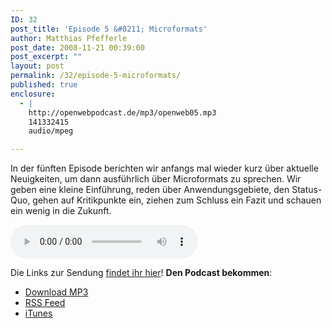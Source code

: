 ```yaml
---
ID: 32
post_title: 'Episode 5 &#8211; Microformats'
author: Matthias Pfefferle
post_date: 2008-11-21 00:39:00
post_excerpt: ""
layout: post
permalink: /32/episode-5-microformats/
published: true
enclosure:
  - |
    http://openwebpodcast.de/mp3/openweb05.mp3
    141332415
    audio/mpeg

---
```

In der fünften Episode berichten wir anfangs mal wieder kurz über aktuelle Neuigkeiten, um dann ausführlich über Microformats zu sprechen. Wir geben eine kleine Einführung, reden über Anwendungsgebiete, den Status-Quo, gehen auf Kritikpunkte ein, ziehen zum Schluss ein Fazit und schauen ein wenig in die Zukunft.

<audio controls>
  <source src="http://openwebpodcast.de/mp3/openweb05.mp3" type="audio/mpeg">
  Ihr Browser unterstützt diesen Audio-Player nicht.
</audio>

Die Links zur Sendung [findet ihr hier](http://openweb.mixxt.de/networks/wiki/index.episode-5)! **Den Podcast bekommen**:

*   [Download MP3](http://openwebpodcast.de/mp3/openweb05.mp3)
*   [RSS Feed](http://feeds.feedburner.com/openwebcast)
*   [iTunes](http://phobos.apple.com/WebObjects/MZStore.woa/wa/viewPodcast?id=294732929)

